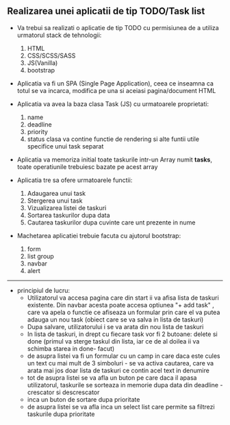 ## Realizarea unei aplicatii de tip TODO/Task list 

* Va trebui sa realizati o aplicatie de tip TODO cu permisiunea de a utiliza urmatorul stack de tehnologii:
  1. HTML
  2. CSS/SCSS/SASS
  3. JS(Vanilla)
  4. bootstrap

* Aplicatia va fi un SPA (Single Page Application), ceea ce inseamna ca totul se va incarca, modifica pe una si aceiasi pagina/document HTML
* Aplicatia va avea la baza clasa Task (JS) cu urmatoarele proprietati:
  1. name
  2. deadline
  3. priority
  4. status
  clasa va contine functie de rendering si alte funtii utile specifice unui task separat
  
* Aplicatia va memoriza initial toate taskurile intr-un Array numit **tasks**, toate operatiunile trebuiesc bazate pe acest array

* Aplicatia tre sa ofere urmatoarele functii:
  1. Adaugarea unui task
  2. Stergerea unui task
  3. Vizualizarea listei de taskuri
  4. Sortarea taskurilor dupa data   
  5. Cautarea taskurilor dupa cuvinte care unt prezente in nume

* Machetarea aplicatiei trebuie facuta cu ajutorul bootstrap:
  1. form
  2. list group
  3. navbar
  4. alert

---

* principiul de lucru:
  - Utilizatorul va accesa pagina care din start ii va afisa lista de taskuri existente. Din navbar acesta poate accesa optiunea "+ add task" , care va apela o functie ce afiseaza un formular prin care el va putea adauga un nou task (obiect care se va salva in lista de taskuri)
  - Dupa salvare, utilizatorului i se va arata din nou lista de taskuri  
  - In lista de taskuri, in drept cu fiecare task vor fi 2 butoane: delete si done (primul va sterge taskul din lista, iar ce de al doilea ii va schimba starea in done- facut)
  - de asupra listei va fi un formular cu un camp in care daca este cules un text cu mai mult de 3 simboluri - se va activa cautarea, care va arata mai jos doar lista de taskuri ce contin acel text in denumire
  - tot de asupra listei se va afla un buton pe care daca il apasa utilizatorul, taskurile se sorteaza in memorie dupa data din deadline - crescator si descrescator
  - inca un buton de sortare dupa prioritate
  - de asupra listei se va afla inca un select list care permite sa filtrezi taskurile dupa prioritate
